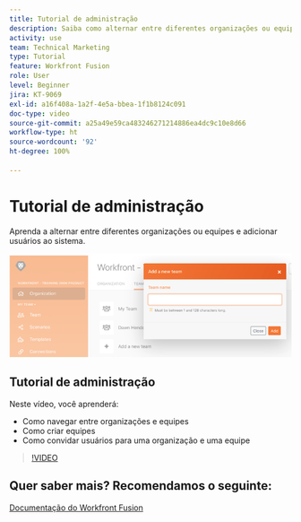 ```yaml
---
title: Tutorial de administração
description: Saiba como alternar entre diferentes organizações ou equipes e adicionar usuários ao sistema no  [!DNL Adobe Workfront Fusion].
activity: use
team: Technical Marketing
type: Tutorial
feature: Workfront Fusion
role: User
level: Beginner
jira: KT-9069
exl-id: a16f408a-1a2f-4e5a-bbea-1f1b8124c091
doc-type: video
source-git-commit: a25a49e59ca483246271214886ea4dc9c10e8d66
workflow-type: ht
source-wordcount: '92'
ht-degree: 100%

---
```


# Tutorial de administração

Aprenda a alternar entre diferentes organizações ou equipes e adicionar usuários ao sistema.

![Uma imagem de um cenário de tratamento de erros](assets/workfront-fusion-administration-1.png)

## Tutorial de administração

Neste vídeo, você aprenderá:

* Como navegar entre organizações e equipes
* Como criar equipes
* Como convidar usuários para uma organização e uma equipe

>[!VIDEO](https://video.tv.adobe.com/v/335310/?quality=12&learn=on)

## Quer saber mais? Recomendamos o seguinte:

[Documentação do Workfront Fusion](https://experienceleague.adobe.com/docs/workfront/using/adobe-workfront-fusion/workfront-fusion-2.html?lang=br)
